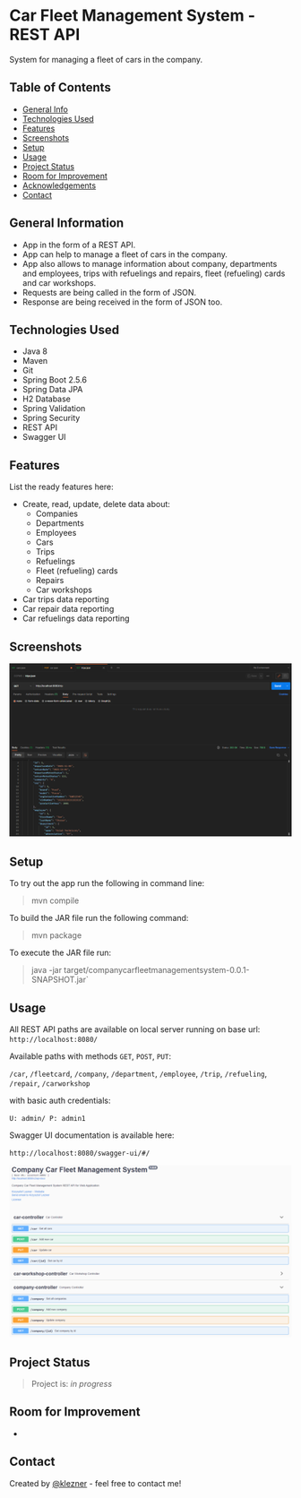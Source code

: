 # Car Fleet Management System - REST API

System for managing a fleet of cars in the company.

## Table of Contents

* [General Info](#general-information)
* [Technologies Used](#technologies-used)
* [Features](#features)
* [Screenshots](#screenshots)
* [Setup](#setup)
* [Usage](#usage)
* [Project Status](#project-status)
* [Room for Improvement](#room-for-improvement)
* [Acknowledgements](#acknowledgements)
* [Contact](#contact)

<!-- * [License](#license) -->

## General Information

- App in the form of a REST API.
- App can help to manage a fleet of cars in the company.
- App also allows to manage information about company, departments and employees, trips with refuelings and repairs,
  fleet (refueling) cards and car workshops.
- Requests are being called in the form of JSON.
- Response are being received in the form of JSON too.

## Technologies Used

- Java 8
- Maven
- Git
- Spring Boot 2.5.6
- Spring Data JPA
- H2 Database
- Spring Validation
- Spring Security
- REST API
- Swagger UI

## Features

List the ready features here:

- Create, read, update, delete data about:
  - Companies
  - Departments
  - Employees
  - Cars
  - Trips
  - Refuelings
  - Fleet (refueling) cards
  - Repairs
  - Car workshops
- Car trips data reporting
- Car repair data reporting
- Car refuelings data reporting

## Screenshots

![Example screenshot](./ccfms.png)

## Setup

To try out the app run the following in command line:
> mvn compile

To build the JAR file run the following command:
> mvn package

To execute the JAR file run:
> java -jar target/companycarfleetmanagementsystem-0.0.1-SNAPSHOT.jar`

## Usage

All REST API paths are available on local server running on base url:
`http://localhost:8080/`

Available paths with methods `GET`, `POST`, `PUT`:

`/car`, `/fleetcard`, `/company`, `/department`, `/employee`, `/trip`, `/refueling`, `/repair`, `/carworkshop`

with basic auth credentials:

`U: admin/ P: admin1`

Swagger UI documentation is available here:

`http://localhost:8080/swagger-ui/#/`

![Example screenshot](./ccfms-sw.png)

## Project Status

> Project is: _in progress_

## Room for Improvement

-

## Contact

Created by [@klezner](https://github.com/klezner) - feel free to contact me!


<!-- Optional -->
<!-- ## License -->
<!-- This project is open source and available under the [... License](). -->

<!-- You don't have to include all sections - just the one's relevant to your project -->
